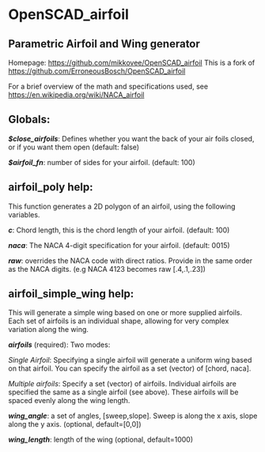 # OpenSCAD_airfoil
## Parametric Airfoil and Wing generator 
Homepage: https://github.com/mikkovee/OpenSCAD_airfoil
This is a fork of https://github.com/ErroneousBosch/OpenSCAD_airfoil

For a brief overview of the math and specifications used, see https://en.wikipedia.org/wiki/NACA_airfoil

## Globals:
***$close_airfoils***: Defines whether you want the back of your air foils closed, or if you want them open (default: false) 

***$airfoil_fn***: number of sides for your airfoil. (default: 100) 

## airfoil_poly help:
This function generates a 2D polygon of an airfoil, using the following variables.

***c***: Chord length, this is the chord length of your airfoil. (default: 100) 

***naca***: The NACA 4-digit specification for your airfoil. (default: 0015) 

***raw***: overrides the NACA code with direct ratios. Provide in the same order as the NACA digits. (e.g NACA 4123 becomes raw [.4,.1,.23])<br>

## airfoil_simple_wing help: 
This will generate a simple wing based on one or more supplied airfoils. Each set of airfoils is an individual shape, allowing for very complex variation along the wing.

***airfoils*** (required): 
Two modes:

*Single Airfoil*: Specifying a single airfoil will generate a uniform wing based on that airfoil. You can specify the airfoil as a set (vector) of [chord, naca].

*Multiple airfoils*: Specify a set (vector) of airfoils. Individual airfoils are specified the same as a single airfoil (see above). These airfoils will be spaced evenly along the wing length.

***wing_angle***: a set of angles, \[sweep,slope\]. Sweep is along the x axis, slope along the y axis. (optional, default=[0,0])

***wing_length***: length of the wing (optional, default=1000)
